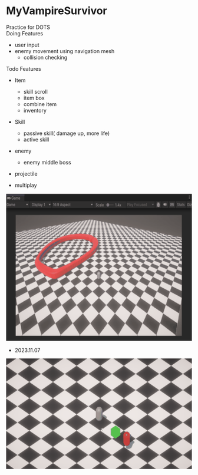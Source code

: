 # MyVampireSurvivor
Practice for DOTS <br>
Doing Features
+ user input
+ enemy movement using navigation mesh
  + collision checking

Todo Features
+ Item
  + skill scroll
  + item box
  + combine item
  + inventory

+ Skill
  + passive skill( damage up, more life)
  + active skill

+ enemy
  + enemy middle boss

+ projectile

+ multiplay
<img width="600" height="400" src="https://github.com/jjr2930/MyVampireSurvivor/blob/main/ReadmeResources/20231027.gif?raw=true"/>

+ 2023.11.07
<img width="600" height="300" src="https://github.com/jjr2930/MyVampireSurvivor/blob/main/ReadmeResources/Projectile.gif?raw=true"/>
